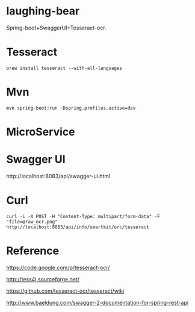 laughing-bear
=============

Spring-boot+SwaggerUI+Tesseract-ocr.

Tesseract
=============

`
brew install tesseract --with-all-languages 
`

Mvn
=============

`
mvn spring-boot:run -Dspring.profiles.active=dev
`

MicroService
=============



Swagger UI
=============

http://localhost:8083/api/swagger-ui.html

Curl
=============

`
curl -i -X POST -H "Content-Type: multipart/form-data" -F "file=@raw_ocr.png" http://localhost:8083/api/info/smartkit/orc/tesseract
`

Reference
=============

https://code.google.com/p/tesseract-ocr/

http://tess4j.sourceforge.net/

https://github.com/tesseract-ocr/tesseract/wiki

http://www.baeldung.com/swagger-2-documentation-for-spring-rest-api

